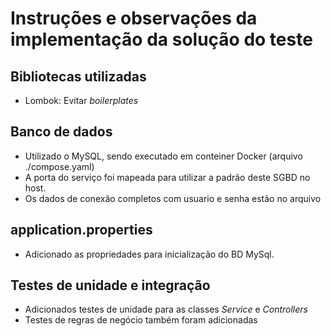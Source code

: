 # Instruções e observações da implementação da solução do teste

## Bibliotecas utilizadas
- Lombok: Evitar _boilerplates_

## Banco de dados
- Utilizado o MySQL, sendo executado em conteiner Docker (arquivo ./compose.yaml)
- A porta do serviço foi mapeada para utilizar a padrão deste SGBD no host.  
- Os dados de conexão completos com usuario e senha estão no arquivo 

## application.properties
- Adicionado as propriedades para inicialização do BD MySql.

## Testes de unidade e integração
- Adicionados testes de unidade para as classes _Service_ e _Controllers_
- Testes de regras de negócio também foram adicionadas

